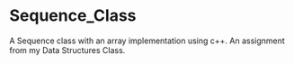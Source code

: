 # Sequence_Class
A Sequence class with an array implementation using c++.
An assignment from my Data Structures Class. 
